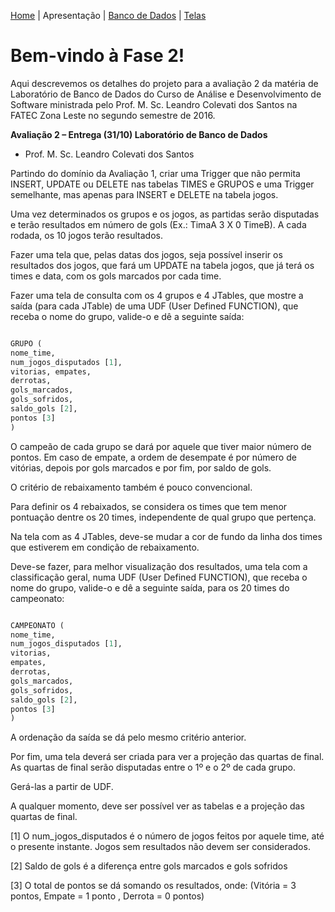 [Home](home.md) | Apresentação | [Banco de Dados](fase-02-bd.md) | [ Telas ](fase-02-telas.md)

# Bem-vindo à Fase 2!

Aqui descrevemos os detalhes do projeto para a avaliação 2 da matéria de Laboratório de Banco de Dados do Curso de Análise e Desenvolvimento de Software ministrada pelo Prof. M. Sc. Leandro Colevati dos Santos na FATEC Zona Leste no segundo semestre de 2016.

**Avaliação 2 – Entrega (31/10) Laboratório de Banco de Dados**

- Prof. M. Sc. Leandro Colevati dos Santos

Partindo do domínio da Avaliação 1, criar uma Trigger que não permita INSERT, UPDATE ou DELETE nas tabelas TIMES e GRUPOS e uma Trigger semelhante, mas apenas para INSERT e DELETE na tabela jogos.

Uma vez determinados os grupos e os jogos, as partidas serão disputadas e terão resultados em número de gols (Ex.: TimaA 3 X 0 TimeB). A cada rodada, os 10 jogos terão resultados.

Fazer uma tela que, pelas datas dos jogos, seja possível inserir os resultados dos jogos, que fará um UPDATE na tabela jogos, que já terá os times e data, com os gols marcados por cada time.

Fazer uma tela de consulta com os 4 grupos e 4 JTables, que mostre a saída (para cada JTable) de uma UDF (User Defined FUNCTION), que receba o nome do grupo, valide-o e dê a seguinte saída:

```sql

GRUPO (
nome_time,
num_jogos_disputados [1],
vitorias, empates,
derrotas,
gols_marcados,
gols_sofridos,
saldo_gols [2],
pontos [3]
)
```

O campeão de cada grupo se dará por aquele que tiver maior número de pontos. Em caso de empate, a ordem de desempate é por número de vitórias, depois por gols marcados e por fim, por saldo de gols.

O critério de rebaixamento também é pouco convencional.

Para definir os 4 rebaixados, se considera os times que tem menor pontuação dentre os 20 times, independente de qual grupo que pertença.

Na tela com as 4 JTables, deve-se mudar a cor de fundo da linha dos times que estiverem em condição de rebaixamento.

Deve-se fazer, para melhor visualização dos resultados, uma tela com a classificação geral, numa UDF (User Defined FUNCTION), que receba o nome do grupo, valide-o e dê a seguinte saída, para os 20 times do campeonato:

```sql

CAMPEONATO (
nome_time,
num_jogos_disputados [1],
vitorias,
empates,
derrotas,
gols_marcados,
gols_sofridos,
saldo_gols [2],
pontos [3]
)

```

A ordenação da saída se dá pelo mesmo critério anterior.

Por fim, uma tela deverá ser criada para ver a projeção das quartas de final. As quartas de final serão disputadas entre o 1º e o 2º de cada grupo.

Gerá-las a partir de UDF.

A qualquer momento, deve ser possível ver as tabelas e a projeção das quartas de final.

[1] O num_jogos_disputados é o número de jogos feitos por aquele time, até o presente instante. Jogos sem resultados não devem ser considerados.

[2] Saldo de gols é a diferença entre gols marcados e gols sofridos

[3] O total de pontos se dá somando os resultados, onde: (Vitória = 3 pontos, Empate = 1 ponto , Derrota = 0 pontos)

